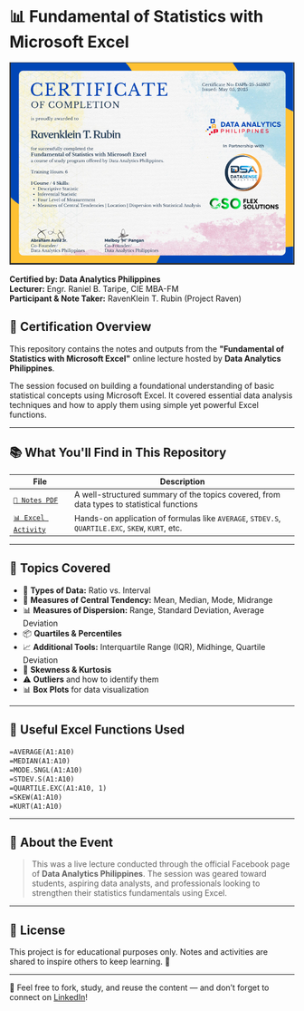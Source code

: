 # 📊 Fundamental of Statistics with Microsoft Excel  

![Certificate](https://github.com/Raven-D3v/data-analytics-portfolio/blob/149c94364a64293bfd7ee931d63aa4d3a2acc20f/Certificates/%F0%9D%97%99%F0%9D%98%82%F0%9D%97%BB%F0%9D%97%B1%F0%9D%97%AE%F0%9D%97%BA%F0%9D%97%B2%F0%9D%97%BB%F0%9D%98%81%F0%9D%97%AE%F0%9D%97%B9%F0%9D%98%80%20%F0%9D%97%BC%F0%9D%97%B3%20%F0%9D%97%A6%F0%9D%98%81%F0%9D%97%AE%F0%9D%98%81%F0%9D%97%B6%F0%9D%98%80%F0%9D%98%81%F0%9D%97%B6%F0%9D%97%B0%F0%9D%98%80%20%F0%9D%98%84%F0%9D%97%B6%F0%9D%98%81%F0%9D%97%B5%20%F0%9D%97%A0%F0%9D%97%B6%F0%9D%97%B0%F0%9D%97%BF%F0%9D%97%BC%F0%9D%98%80%F0%9D%97%BC%F0%9D%97%B3%F0%9D%98%81%20%F0%9D%97%98%F0%9D%98%85%F0%9D%97%B0%F0%9D%97%B2%F0%9D%97%B9%20-%20DAPh/Ravenklein%20T%20Rubin.png)

**Certified by: Data Analytics Philippines**  
**Lecturer:** Engr. Raniel B. Taripe, CIE MBA-FM  
**Participant & Note Taker:** RavenKlein T. Rubin (Project Raven)

## 🏅 Certification Overview

This repository contains the notes and outputs from the **"Fundamental of Statistics with Microsoft Excel"** online lecture hosted by **Data Analytics Philippines**.

The session focused on building a foundational understanding of basic statistical concepts using Microsoft Excel. It covered essential data analysis techniques and how to apply them using simple yet powerful Excel functions.

---

## 📚 What You'll Find in This Repository

| File | Description |
|------|-------------|
| [`📘 Notes PDF`](https://github.com/Raven-D3v/data-analytics-portfolio/blob/149c94364a64293bfd7ee931d63aa4d3a2acc20f/Certificates/%F0%9D%97%99%F0%9D%98%82%F0%9D%97%BB%F0%9D%97%B1%F0%9D%97%AE%F0%9D%97%BA%F0%9D%97%B2%F0%9D%97%BB%F0%9D%98%81%F0%9D%97%AE%F0%9D%97%B9%F0%9D%98%80%20%F0%9D%97%BC%F0%9D%97%B3%20%F0%9D%97%A6%F0%9D%98%81%F0%9D%97%AE%F0%9D%98%81%F0%9D%97%B6%F0%9D%98%80%F0%9D%98%81%F0%9D%97%B6%F0%9D%97%B0%F0%9D%98%80%20%F0%9D%98%84%F0%9D%97%B6%F0%9D%98%81%F0%9D%97%B5%20%F0%9D%97%A0%F0%9D%97%B6%F0%9D%97%B0%F0%9D%97%BF%F0%9D%97%BC%F0%9D%98%80%F0%9D%97%BC%F0%9D%97%B3%F0%9D%98%81%20%F0%9D%97%98%F0%9D%98%85%F0%9D%97%B0%F0%9D%97%B2%F0%9D%97%B9%20-%20DAPh/DAPh%20-%20Excel%20Fundamental%20of%20Statistics%20Notes%20(ProjRaven).pdf) | A well-structured summary of the topics covered, from data types to statistical functions |
| [`📊 Excel Activity`](https://github.com/Raven-D3v/ProjectData/blob/17645cb91470b31160d245d9e703106b16f0a5ab/Phase_2/Excel/DAPh%20-%20Dataset%20for%20%F0%9D%97%99%F0%9D%98%82%F0%9D%97%BB%F0%9D%97%B1%F0%9D%97%AE%F0%9D%97%BA%F0%9D%97%B2%F0%9D%97%BB%F0%9D%98%81%F0%9D%97%AE%F0%9D%97%B9%F0%9D%98%80%20%F0%9D%97%BC%F0%9D%97%B3%20%F0%9D%97%A6%F0%9D%98%81%F0%9D%97%AE%F0%9D%98%81%F0%9D%97%B6%F0%9D%98%80%F0%9D%98%81%F0%9D%97%B6%F0%9D%97%B0%F0%9D%98%80%20%F0%9D%98%84%F0%9D%97%B6%F0%9D%98%81%F0%9D%97%B5%20%F0%9D%97%A0%F0%9D%97%B6%F0%9D%97%B0%F0%9D%97%BF%F0%9D%97%BC%F0%9D%98%80%F0%9D%97%BC%F0%9D%97%B3%F0%9D%98%81%20%F0%9D%97%98%F0%9D%98%85%F0%9D%97%B0%F0%9D%97%B2%F0%9D%97%B9.xlsx) | Hands-on application of formulas like `AVERAGE`, `STDEV.S`, `QUARTILE.EXC`, `SKEW`, `KURT`, etc. |

---

## 🧠 Topics Covered

- 🔢 **Types of Data:** Ratio vs. Interval
- 📍 **Measures of Central Tendency:** Mean, Median, Mode, Midrange
- 📊 **Measures of Dispersion:** Range, Standard Deviation, Average Deviation
- 📦 **Quartiles & Percentiles**
- 📈 **Additional Tools:** Interquartile Range (IQR), Midhinge, Quartile Deviation
- 📐 **Skewness & Kurtosis**
- ⚠️ **Outliers** and how to identify them
- 📊 **Box Plots** for data visualization

---

## 📎 Useful Excel Functions Used

```excel
=AVERAGE(A1:A10)
=MEDIAN(A1:A10)
=MODE.SNGL(A1:A10)
=STDEV.S(A1:A10)
=QUARTILE.EXC(A1:A10, 1)
=SKEW(A1:A10)
=KURT(A1:A10)
````

---

## 📌 About the Event

> This was a live lecture conducted through the official Facebook page of **Data Analytics Philippines**. The session was geared toward students, aspiring data analysts, and professionals looking to strengthen their statistics fundamentals using Excel.

---

## 💼 License

This project is for educational purposes only. Notes and activities are shared to inspire others to keep learning. 📖

---

🔗 Feel free to fork, study, and reuse the content — and don’t forget to connect on [LinkedIn](https://www.linkedin.com/in/raven-klein-r-8705222b6)!
